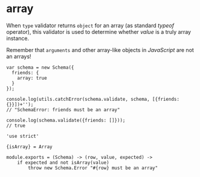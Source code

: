 array
=====

When `type` validator returns `object` for an array (as standard *typeof* operator),
this validator is used to determine whether *value* is a truly array instance.

Remember that `arguments` and other array-like objects in *JavaScript* are not an arrays!

```
var schema = new Schema({
  friends: {
    array: true
  }
});

console.log(utils.catchError(schema.validate, schema, [{friends: {}}])+'');
// "SchemaError: friends must be an array"

console.log(schema.validate({friends: []}));
// true
```

	'use strict'

	{isArray} = Array

	module.exports = (Schema) -> (row, value, expected) ->
		if expected and not isArray(value)
			throw new Schema.Error "#{row} must be an array"